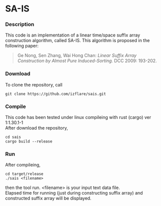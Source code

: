 # SA-IS

### Description

This code is an implementation of a linear time/space suffix array construction algorithm, called SA-IS.
This algorithm is proposed in the following paper:

> Ge Nong, Sen Zhang, Wai Hong Chan: _Linear Suffix Array Construction by Almost Pure Induced-Sorting._ DCC 2009: 193-202.

### Download

To clone the repository, call

```
git clone https://github.com/izflare/sais.git
```

### Compile

This code has been tested under linux compileing with rust (cargo) ver 1:1.30.1-1  
After download the repository, 

```
cd sais
cargo build --release
```

### Run

After compileing,

```
cd target/release
./sais <filename>
```

then the tool run. \<filename\> is your input text data file.  
Elapsed time for running (just during constructing suffix array) and constructed suffix array will be displayed.

